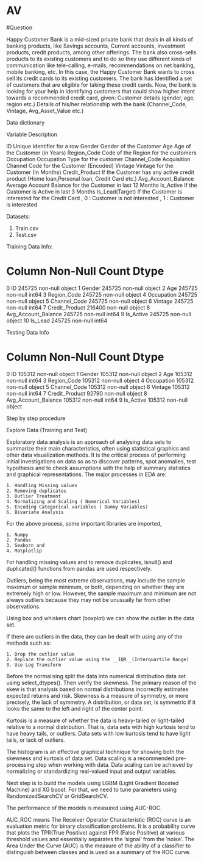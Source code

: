 # AV
#Question

Happy Customer Bank is a mid-sized private bank that deals in all kinds of banking products, like Savings accounts, Current accounts, investment products, credit products, among other offerings. The bank also cross-sells products to its existing customers and to do so they use different kinds of communication like tele-calling, e-mails, recommendations on net banking, mobile banking, etc. In this case, the Happy Customer Bank wants to cross sell its credit cards to its existing customers. The bank has identified a set of customers that are eligible for taking these credit cards. Now, the bank is looking for your help in identifying customers that could show higher intent towards a recommended credit card, given: Customer details (gender, age, region etc.) Details of his/her relationship with the bank (Channel_Code, Vintage, Avg_Asset_Value etc.)

Data dictionary

Variable	Description

ID	Unique Identifier for a row
Gender	Gender of the Customer
Age	Age of the Customer (in Years)
Region_Code	Code of the Region for the customers
Occupation	Occupation Type for the customer
Channel_Code	Acquisition Channel Code for the Customer (Encoded)
Vintage	Vintage for the Customer (In Months)
Credit_Product	If the Customer has any active credit product (Home loan,Personal loan, Credit Card etc.)
Avg_Account_Balance	Average Account Balance for the Customer in last 12 Months
Is_Active	If the Customer is Active in last 3 Months
Is_Lead(Target)	If the Customer is interested for the Credit Card , 0 : Customer is not interested , 1 : Customer is interested

Datasets:
1.	Train.csv
2.	Test.csv

Training Data Info:
#	Column	Non-Null Count	Dtype
0	ID	245725 non-null	object
1	Gender	245725 non-null	object
2	Age	245725 non-null	int64
3	Region_Code	245725 non-null	object
4	Occupation	245725 non-null	object
5	Channel_Code	245725 non-null	object
6	Vintage	245725 non-null	int64
7	Credit_Product	216400 non-null	object
8	Avg_Account_Balance	245725 non-null	int64
9	Is_Active	245725 non-null	object
10	Is_Lead	245725 non-null	int64

Testing Data Info
#	Column	Non-Null Count	Dtype
0	ID	105312 non-null	object
1	Gender	105312 non-null	object
2	Age	105312 non-null	int64
3	Region_Code	105312 non-null	object
4	Occupation	105312 non-null	object
5	Channel_Code	105312 non-null	object
6	Vintage	105312 non-null	int64
7	Credit_Product	92790 non-null	object
8	Avg_Account_Balance	105312 non-null	int64
9	Is_Active	105312 non-null	object

Step by step procedure

Explore Data (Training and Test)

Exploratory data analysis is an approach of analysing data sets to summarize their main characteristics, often using statistical graphics and other data visualization methods. It is the critical process of performing initial investigations on data so as to discover patterns, spot anomalies, test hypothesis and to check assumptions with the help of summary statistics and graphical representations. The major processes in EDA are:

    1. Handling Missing values
    2. Removing duplicates
    3. Outlier Treatment
    4. Normalizing and Scaling ( Numerical Variables)
    5. Encoding Categorical variables ( Dummy Variables)
    6. Bivariate Analysis

For the above process, some important libraries are imported,

    1. Numpy
    2. Pandas
    3. Seaborn and
    4. Matplotlip

For handling missing values and to remove duplicates, isnull() and duplicated() functions from pandas are used respectively.

Outliers, being the most extreme observations, may include the sample maximum or sample minimum, or both, depending on whether they are extremely high or low. However, the sample maximum and minimum are not always outliers because they may not be unusually far from other observations.

Using box and whiskers chart (boxplot) we can show the outlier in the data set.

If there are outliers in the data, they can be dealt with using any of the methods such as:

    1. Drop the outlier value
    2. Replace the outlier value using the __IQR__(Interquartile Range)
    3. Use Log Transform

Before the normalising split the data into numerical distribution data set using select_dtypes(). Then verify the skewness. The primary reason of the skew is that analysis based on normal distributions incorrectly estimates expected returns and risk. Skewness is a measure of symmetry, or more precisely, the lack of symmetry. A distribution, or data set, is symmetric if it looks the same to the left and right of the center point.

Kurtosis is a measure of whether the data is heavy-tailed or light-tailed relative to a normal distribution. That is, data sets with high kurtosis tend to have heavy tails, or outliers. Data sets with low kurtosis tend to have light tails, or lack of outliers. 

The histogram is an effective graphical technique for showing both the skewness and kurtosis of data set. Data scaling is a recommended pre-processing step when working with data. Data scaling can be achieved by normalizing or standardizing real-valued input and output variables. 

Next step is to build the models using LGBM (Light Gradient Boosted Machine) and XG boost. For that, we need to tune parameters using RandomizedSearchCV or GridSearchCV.

The performance of the models is measured using AUC-ROC. 

AUC_ROC means The Receiver Operator Characteristic (ROC) curve is an evaluation metric for binary classification problems. It is a probability curve that plots the TPR(True Positive) against FPR (False Positive) at various threshold values and essentially separates the ‘signal’ from the ‘noise’. The Area Under the Curve (AUC) is the measure of the ability of a classifier to distinguish between classes and is used as a summary of the ROC curve.

